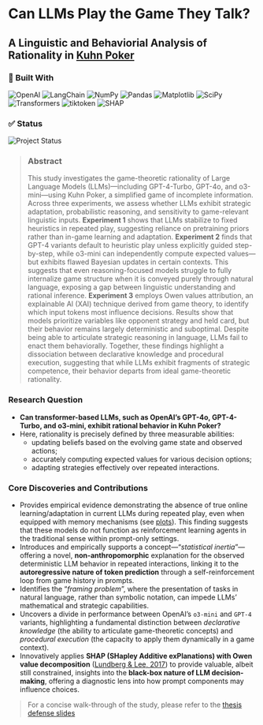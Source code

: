 # Can LLMs Play the Game They Talk?
## A Linguistic and Behaviorial Analysis of Rationality in [Kuhn Poker](https://sites.math.rutgers.edu/~zeilberg/akherim/PokerPapers/Kuhn1951.pdf)
### 🧠 Built With
![OpenAI](https://img.shields.io/badge/OpenAI-API-blue?logo=openai)
![LangChain](https://img.shields.io/badge/LangChain-Framework-green?logo=langchain)
![NumPy](https://img.shields.io/badge/Numpy-Array-orange?logo=numpy)
![Pandas](https://img.shields.io/badge/Pandas-DataFrame-lightgrey?logo=pandas)
![Matplotlib](https://img.shields.io/badge/Matplotlib-Visualization-yellow?logo=matplotlib)
![SciPy](https://img.shields.io/badge/SciPy-Scientific-blue?logo=scipy)
![Transformers](https://img.shields.io/badge/HuggingFace-Transformers-yellow?logo=huggingface)
![tiktoken](https://img.shields.io/badge/tiktoken-Tokenizer-blueviolet)
![SHAP](https://img.shields.io/badge/SHAP-Explainability-red?logo=shap)
### ✅ Status
![Project Status](https://img.shields.io/badge/status-in--development-orange)

> ### Abstract
> This study investigates the game-theoretic rationality of Large Language Models (LLMs)—including GPT-4-Turbo, GPT-4o, and o3-mini—using Kuhn Poker, a simplified game of incomplete information. Across three experiments, we assess whether LLMs exhibit strategic adaptation, probabilistic reasoning, and sensitivity to game-relevant linguistic inputs. **Experiment 1** shows that LLMs stabilize to fixed heuristics in repeated play, suggesting reliance on pretraining priors rather than in-game learning and adaptation. **Experiment 2** finds that GPT-4 variants default to heuristic play unless explicitly guided step-by-step, while o3-mini can independently compute expected values—but exhibits flawed Bayesian updates in certain contexts. This suggests that even reasoning-focused models struggle to fully internalize game structure when it is conveyed purely through natural language, exposing a gap between linguistic understanding and rational inference. **Experiment 3** employs Owen values attribution, an explainable AI (XAI) technique derived from game theory, to identify which input tokens most influence decisions. Results show that models prioritize variables like opponent strategy and held card, but their behavior remains largely deterministic and suboptimal. Despite being able to articulate strategic reasoning in language, LLMs fail to enact them behaviorally. Together, these findings highlight a dissociation between declarative knowledge and procedural execution, suggesting that while LLMs exhibit fragments of strategic competence, their behavior departs from ideal game-theoretic rationality.

### Research Question
- **Can transformer-based LLMs, such as OpenAI’s GPT-4o, GPT-4-Turbo, and o3-mini, exhibit rational behavior in Kuhn Poker?**
- Here, rationality is precisely defined by three measurable abilities:
    - updating beliefs based on the evolving game state and observed actions;
    - accurately computing expected values for various decision options;
    - adapting strategies effectively over repeated interactions.

### Core Discoveries and Contributions
- Provides empirical evidence demonstrating the absence of true online learning/adaptation in current LLMs during repeated play, even when equipped with memory mechanisms (see [plots](/plots/player1_stage1_tokenprobs.png)). This finding suggests that these models do not function as reinforcement learning agents in the traditional sense within prompt-only settings.
- Introduces and empirically supports a concept—“_statistical inertia_”—offering a novel, **non-anthropomorphic** explanation for the observed deterministic LLM behavior in repeated interactions, linking it to the **autoregressive nature of token prediction** through a self-reinforcement loop from game history in prompts.
- Identifies the “_framing problem_”, where the presentation of tasks in natural language, rather than symbolic notation, can impede LLMs’ mathematical and strategic capabilities.
- Uncovers a divide in performance between OpenAI’s `o3-mini` and `GPT-4` variants, highlighting a fundamental distinction between _declarative knowledge_ (the ability to articulate game-theoretic concepts) and _procedural execution_ (the capacity to apply them dynamically in a game context).
- Innovatively applies **SHAP (SHapley Additive exPlanations) with Owen value decomposition** ([Lundberg & Lee, 2017](https://arxiv.org/abs/1705.07874)) to provide valuable, albeit still constrained, insights into the **black-box nature of LLM decision-making**, offering a diagnostic lens into how prompt components may influence choices.
> For a concise walk-through of the study, please refer to the [thesis defense slides](slides/thesis-defense-slides.pdf)
